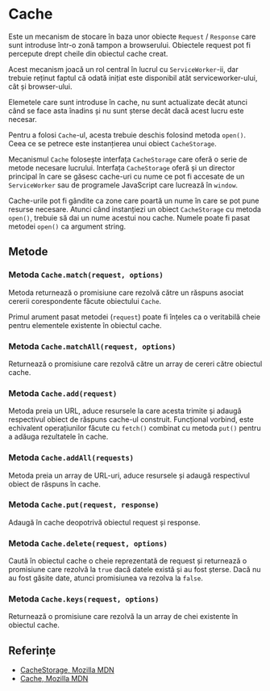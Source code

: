 # Cache

Este un mecanism de stocare în baza unor obiecte `Request` / `Response` care sunt introduse într-o zonă tampon a browserului. Obiectele request pot fi percepute drept cheile din obiectul cache creat.

Acest mecanism joacă un rol central în lucrul cu `ServiceWorker`-ii, dar trebuie reținut faptul că odată inițiat este disponibil atât serviceworker-ului, cât și browser-ului.

Elemetele care sunt introduse în cache, nu sunt actualizate decât atunci când se face asta înadins și nu sunt șterse decât dacă acest lucru este necesar.

Pentru a folosi `Cache`-ul, acesta trebuie deschis folosind metoda `open()`. Ceea ce se petrece este instanțierea unui obiect `CacheStorage`.

Mecanismul `Cache` folosește interfața `CacheStorage` care oferă o serie de metode necesare lucrului.
Interfața `CacheStorage` oferă și un director principal în care se găsesc cache-uri cu nume ce pot fi accesate de un `ServiceWorker` sau de programele JavaScript care lucrează în `window`.

Cache-urile pot fi gândite ca zone care poartă un nume în care se pot pune resurse necesare.
Atunci când instanțiezi un obiect `CacheStorage` cu metoda `open()`, trebuie să dai un nume acestui nou cache. Numele poate fi pasat metodei `open()` ca argument string.

## Metode

### Metoda `Cache.match(request, options)`

Metoda returnează o promisiune care rezolvă către un răspuns asociat cererii corespondente făcute obiectului `Cache`.

Primul arument pasat metodei (`request`) poate fi înțeles ca o veritabilă cheie pentru elementele existente în obiectul cache.

### Metoda `Cache.matchAll(request, options)`

Returnează o promisiune care rezolvă către un array de cereri către obiectul cache.

### Metoda `Cache.add(request)`

Metoda preia un URL, aduce resursele la care acesta trimite și adaugă respectivul obiect de răspuns cache-ul construit. Funcțional vorbind, este echivalent operațiunilor făcute cu `fetch()` combinat cu metoda `put()` pentru a adăuga rezultatele în cache.

### Metoda `Cache.addAll(requests)`

Metoda preia un array de URL-uri, aduce resursele și adaugă respectivul obiect de răspuns în cache.

### Metoda `Cache.put(request, response)`

Adaugă în cache deopotrivă obiectul request și response.

### Metoda `Cache.delete(request, options)`

Caută în obiectul cache o cheie reprezentată de request și returnează o promisiune care rezolvă la `true` dacă datele există și au fost șterse. Dacă nu au fost găsite date, atunci promisiunea va rezolva la `false`.

### Metoda `Cache.keys(request, options)`

Returnează o promisiune care rezolvă la un array de chei existente în obiectul cache.

## Referințe

- [CacheStorage, Mozilla MDN](https://developer.mozilla.org/en-US/docs/Web/API/CacheStorage)
- [Cache, Mozilla MDN](https://developer.mozilla.org/en-US/docs/Web/API/Cache)
